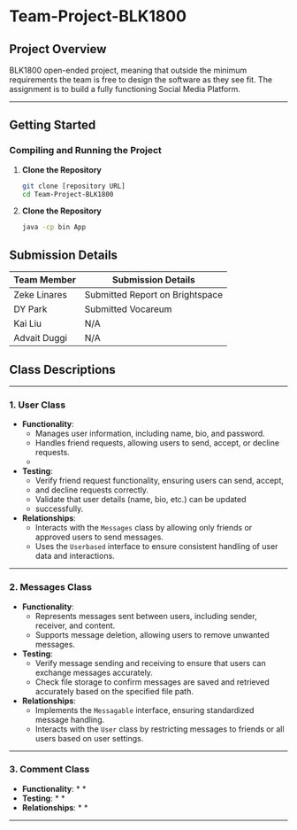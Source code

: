 # Team-Project-BLK1800

## Project Overview
BLK1800 open-ended project, meaning that outside the minimum 
requirements the team is free to design the software as they
see fit. The assignment is to build a fully 
functioning Social Media Platform.

---

## Getting Started

### Compiling and Running the Project
1. **Clone the Repository**
   ```bash
   git clone [repository URL]
   cd Team-Project-BLK1800
2. **Clone the Repository**
   ```bash
   java -cp bin App

## Submission Details

| Team Member | Submission Details              |
|-------------|---------------------------------|
| Zeke Linares  | Submitted Report on Brightspace |
| DY Park   | Submitted Vocareum              |
| Kai Liu   | N/A                             |
| Advait Duggi   | N/A                             |

## Class Descriptions
---

### 1. User Class
* **Functionality**:
    * Manages user information, including name, bio, and password.
    * Handles friend requests, allowing users to send, accept, or decline requests.
    * 
* **Testing**:
    * Verify friend request functionality, ensuring users can send, accept, 
    * and decline requests correctly.
    * Validate that user details (name, bio, etc.) can be updated 
    * successfully.
* **Relationships**:
    * Interacts with the `Messages` class by allowing only friends or 
      approved users to send messages.
    * Uses the `Userbased` interface to ensure consistent handling of 
  user data and interactions.

---

### 2. Messages Class
* **Functionality**:
    * Represents messages sent between users, including sender, receiver, and content.
    * Supports message deletion, allowing users to remove unwanted messages.
* **Testing**:
    * Verify message sending and receiving to ensure that users can exchange messages accurately.
    * Check file storage to confirm messages are saved and retrieved 
  accurately based on the specified file path.
* **Relationships**:
    * Implements the `Messagable` interface, ensuring standardized 
  message handling.
    * Interacts with the `User` class by restricting messages to 
  friends or all users based on user settings.
---

### 3. Comment Class
* **Functionality**:
    *
    *
* **Testing**:
    *
    *
* **Relationships**:
  *
  *  
---

